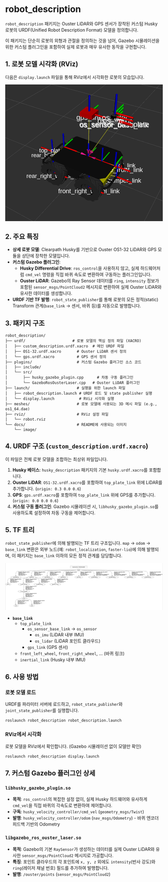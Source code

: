 # robot_description

`robot_description` 패키지는 Ouster LiDAR와 GPS 센서가 장착된 커스텀 Husky 로봇의 URDF(Unified Robot Description Format) 모델을 정의합니다.

이 패키지는 단순히 로봇의 외형과 관절을 정의하는 것을 넘어, Gazebo 시뮬레이션을 위한 커스텀 플러그인을 포함하여 실제 로봇과 매우 유사한 동작을 구현합니다.

## 1. 로봇 모델 시각화 (RViz)

다음은 `display.launch` 파일을 통해 RViz에서 시각화한 로봇의 모습입니다.

![Husky with Ouster and GPS](docs/image/rviz.png)

## 2. 주요 특징

- **상세 로봇 모델**: Clearpath Husky를 기반으로 Ouster OS1-32 LiDAR와 GPS 모듈을 상단에 장착한 모델입니다.
- **커스텀 Gazebo 플러그인**:
  - **Husky Differential Drive**: `ros_control`을 사용하지 않고, 실제 하드웨어처럼 `cmd_vel` 명령을 직접 바퀴 속도로 변환하여 구동하는 플러그인입니다.
  - **Ouster LiDAR**: Gazebo의 Ray Sensor 데이터를 `ring`, `intensity` 정보가 포함된 `sensor_msgs/PointCloud2` 메시지로 변환하여 실제 Ouster LiDAR와 유사한 데이터를 생성합니다.
- **URDF 기반 TF 발행**: `robot_state_publisher`를 통해 로봇의 모든 정적(static) Transform 관계(`base_link` → 센서, 바퀴 등)를 자동으로 발행합니다.

## 3. 패키지 구조

```
robot_description/
├── urdf/                     # 로봇 모델의 핵심 정의 파일 (XACRO)
│   ├── custom_description.urdf.xacro  # 메인 URDF 파일
│   ├── OS1-32.urdf.xacro       # Ouster LiDAR 센서 정의
│   └── gps.urdf.xacro          # GPS 센서 정의
├── plugins/                    # 커스텀 Gazebo 플러그인 소스 코드
│   ├── include/
│   └── src/
│       ├── husky_gazebo_plugin.cpp      # 차동 구동 플러그인
│       └── GazeboRosOusterLaser.cpp   # Ouster LiDAR 플러그인
├── launch/                     # 실행을 위한 launch 파일
│   ├── robot_description.launch # URDF 로드 및 state publisher 실행
│   └── display.launch           # RViz 시각화 실행
├── meshes/                     # 로봇 모델에 사용되는 3D 메시 파일 (e.g., os1_64.dae)
├── rviz/                       # RViz 설정 파일
│   └── robot.rviz
└── docs/                       # README에 사용되는 이미지
    └── image/
```

## 4. URDF 구조 (`custom_description.urdf.xacro`)

이 파일은 전체 로봇 모델을 조합하는 최상위 파일입니다.

1.  **Husky 베이스**: `husky_description` 패키지의 기본 `husky.urdf.xacro`를 포함합니다.
2.  **Ouster LiDAR**: `OS1-32.urdf.xacro`를 포함하여 `top_plate_link` 위에 LiDAR를 추가합니다. (`origin: 0.3 0.0 0.6`)
3.  **GPS**: `gps.urdf.xacro`를 포함하여 `top_plate_link` 위에 GPS를 추가합니다. (`origin: 0.0 0.0 0.6`)
4.  **커스텀 구동 플러그인**: Gazebo 시뮬레이션 시, `libhusky_gazebo_plugin.so`를 사용하도록 설정하여 차동 구동을 제어합니다.

## 5. TF 트리

`robot_state_publisher`에 의해 발행되는 TF 트리 구조입니다. `map` → `odom` → `base_link` 변환은 외부 노드(예: `robot_localization`, `faster-lio`)에 의해 발행되며, 이 패키지는 `base_link` 이하의 모든 정적 관계를 담당합니다.

![TF Tree](docs/image/tf.png)

- **`base_link`**
  - `top_plate_link`
    - `os_sensor_base_link` → `os_sensor`
      - `os_imu` (LiDAR 내부 IMU)
      - `os_lidar` (LiDAR 포인트 클라우드)
    - `gps_link` (GPS 센서)
  - `front_left_wheel`, `front_right_wheel`, ... (바퀴 링크)
  - `inertial_link` (Husky 내부 IMU)

## 6. 사용 방법

### 로봇 모델 로드

URDF를 파라미터 서버에 로드하고, `robot_state_publisher`와 `joint_state_publisher`를 실행합니다.

```bash
roslaunch robot_description robot_description.launch
```

### RViz에서 시각화

로봇 모델을 RViz에서 확인합니다. (Gazebo 시뮬레이션 없이 모델만 확인)

```bash
roslaunch robot_description display.launch
```

## 7. 커스텀 Gazebo 플러그인 상세

### `libhusky_gazebo_plugin.so`

- **목적**: `ros_control`의 복잡한 설정 없이, 실제 Husky 하드웨어와 유사하게 `cmd_vel`을 직접 바퀴의 각속도로 변환하여 제어합니다.
- **구독**: `husky_velocity_controller/cmd_vel` (`geometry_msgs/Twist`)
- **발행**: `husky_velocity_controller/odom` (`nav_msgs/Odometry`) - 바퀴 엔코더 피드백 기반의 Odometry

### `libgazebo_ros_ouster_laser.so`

- **목적**: Gazebo의 기본 `RaySensor`가 생성하는 데이터를 실제 Ouster LiDAR와 유사한 `sensor_msgs/PointCloud2` 메시지로 가공합니다.
- **특징**: 포인트 클라우드의 각 포인트에 `x, y, z` 외에도 `intensity`(반사 강도)와 `ring`(레이저 채널 번호) 필드를 추가하여 발행합니다.
- **발행**: `/ouster/points` (`sensor_msgs/PointCloud2`)